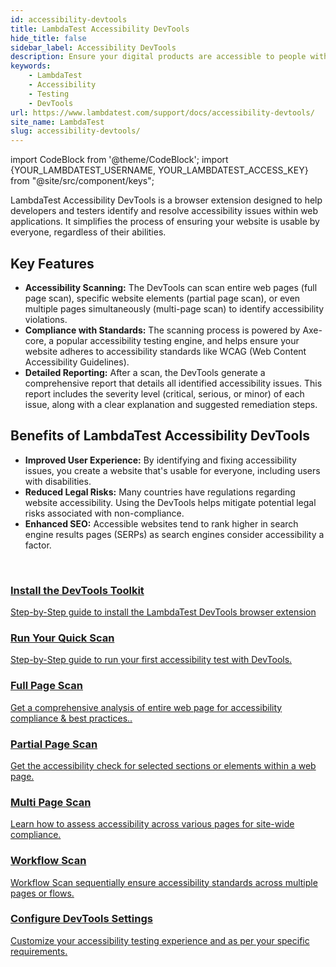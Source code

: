 ```yaml
---
id: accessibility-devtools
title: LambdaTest Accessibility DevTools
hide_title: false
sidebar_label: Accessibility DevTools
description: Ensure your digital products are accessible to people with disabilities through comprehensive testing and improvement using LambdaTest Accessibility DevTools.
keywords:
    - LambdaTest
    - Accessibility
    - Testing
    - DevTools
url: https://www.lambdatest.com/support/docs/accessibility-devtools/
site_name: LambdaTest
slug: accessibility-devtools/
---
```


import CodeBlock from '@theme/CodeBlock';
import {YOUR_LAMBDATEST_USERNAME, YOUR_LAMBDATEST_ACCESS_KEY} from "@site/src/component/keys";

<script type="application/ld+json"
      dangerouslySetInnerHTML={{ __html: JSON.stringify({
       "@context": "https://schema.org",
        "@type": "BreadcrumbList",
        "itemListElement": [{
          "@type": "ListItem",
          "position": 1,
          "name": "Home",
          "item": "https://www.lambdatest.com"
        },{
          "@type": "ListItem",
          "position": 2,
          "name": "Support",
          "item": "https://www.lambdatest.com/support/docs/"
        },{
          "@type": "ListItem",
          "position": 3,
          "name": "What is Accessibility Testing",
          "item": "https://www.lambdatest.com/support/docs/accessibility-devtools/"
        }]
      })
    }}
></script>

LambdaTest Accessibility DevTools is a browser extension designed to help developers and testers identify and resolve accessibility issues within web applications. It simplifies the process of ensuring your website is usable by everyone, regardless of their abilities.

## Key Features

- **Accessibility Scanning:** The DevTools can scan entire web pages (full page scan), specific website elements (partial page scan), or even multiple pages simultaneously (multi-page scan) to identify accessibility violations.
- **Compliance with Standards:** The scanning process is powered by Axe-core, a popular accessibility testing engine, and helps ensure your website adheres to accessibility standards like WCAG (Web Content Accessibility Guidelines).
- **Detailed Reporting:** After a scan, the DevTools generate a comprehensive report that details all identified accessibility issues. This report includes the severity level (critical, serious, or minor) of each issue, along with a clear explanation and suggested remediation steps.

## Benefits of LambdaTest Accessibility DevTools

- **Improved User Experience:** By identifying and fixing accessibility issues, you create a website that's usable for everyone, including users with disabilities.
- **Reduced Legal Risks:** Many countries have regulations regarding website accessibility. Using the DevTools helps mitigate potential legal risks associated with non-compliance.
- **Enhanced SEO:** Accessible websites tend to rank higher in search engine results pages (SERPs) as search engines consider accessibility a factor.

<br />

<div className="support_main">  
  <a href="/support/docs/accessibility-testing-install-devtools">
    <div className="support_inners">
      <h3>Install the DevTools Toolkit</h3>
      <p>Step-by-Step guide to install the LambdaTest DevTools browser extension</p>
    </div>
  </a>
  <a href="/support/docs/accessibility-testing-run-quick-scan">
    <div className="support_inners">
      <h3>Run Your Quick Scan</h3>
      <p>Step-by-Step guide to run your first accessibility test with DevTools.</p>
    </div>
  </a>
  <a href="/support/docs/accessibility-testing-full-page-scanner">
    <div className="support_inners">
      <h3>Full Page Scan</h3>
      <p>Get a comprehensive analysis of entire web page for accessibility compliance & best practices..</p>
    </div>
  </a>
  <a href="/support/docs/accessibility-testing-partial-page-scanner">
    <div className="support_inners">
      <h3>Partial Page Scan</h3>
      <p>Get the accessibility check for selected sections or elements within a web page.</p>
    </div>
  </a>
  <a href="/support/docs/accessibility-testing-multi-page-scanner">
    <div className="support_inners">
      <h3>Multi Page Scan</h3>
      <p>Learn how to assess accessibility across various pages for site-wide compliance.</p>
    </div>
  </a>
  <a href="/support/docs/accessibility-testing-workflow-scanner">
    <div className="support_inners">
      <h3>Workflow Scan</h3>
      <p>Workflow Scan sequentially ensure accessibility standards across multiple pages or flows.</p>
    </div>
  </a>
    <a href="/support/docs/accessibility-testing-workflow-scanner">
    <div className="support_inners">
      <h3>Configure DevTools Settings</h3>
      <p> Customize your accessibility testing experience and as per your specific requirements.</p>
    </div>
  </a>
</div>